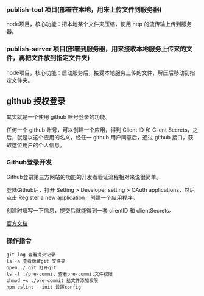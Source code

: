 

### publish-tool 项目(部署在本地，用来上传文件到服务器)

node项目，核心功能：把本地某个文件夹压缩，使用 http 的流传输上传到服务器。

### publish-server 项目(部署到服务器，用来接收本地服务上传来的文件，再把文件放到指定文件夹)

node项目，核心功能：启动服务后，接受本地服务上传的文件，解压后移动到指定文件夹。


## github 授权登录

其实就是一个使用 github 账号登录的功能。

任何一个 github 账号，可以创建一个应用，得到 Client ID 和 Client Secrets，之后，就是以这个应用的名义，经任一 github 用户同意后，通过 github 接口，获取这位用户的个人信息。



### Github登录开发

Github登录第三方网站的功能的开发者验证流程相对来说很简单。

登陆Github后，打开 Setting > Developer setting > OAuth applications，然后点击 Register a new application，创建一个应用程序。

创建时填写一下信息，提交后就能得到一套 clientID 和 clientSecrets。

 [官方文档 ](https://docs.github.com/en/developers/apps/authorizing-oauth-apps)


### 操作指令

```
git log 查看提交记录
ls -a 查看隐藏git 文件夹
open ./.git 打开git
ls -l ./pre-commit 查看pre-commit文件权限
chmod +x ./pre-commit 给文件添加权限
npm eslint --init 设置config

```
